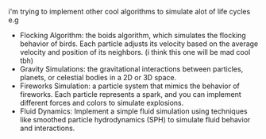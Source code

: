 i'm trying to implement other cool algorithms to simulate alot of life cycles e.g
- Flocking Algorithm: the boids algorithm, which simulates the flocking behavior of birds. Each particle adjusts its velocity based on the average velocity and position of its neighbors. (i think this one will be mad cool tbh)
- Gravity Simulations: the gravitational interactions between particles, planets, or celestial bodies in a 2D or 3D space.
- Fireworks Simulation: a particle system that mimics the behavior of fireworks. Each particle represents a spark, and you can implement different forces and colors to simulate explosions.
- Fluid Dynamics: Implement a simple fluid simulation using techniques like smoothed particle hydrodynamics (SPH) to simulate fluid behavior and interactions.
